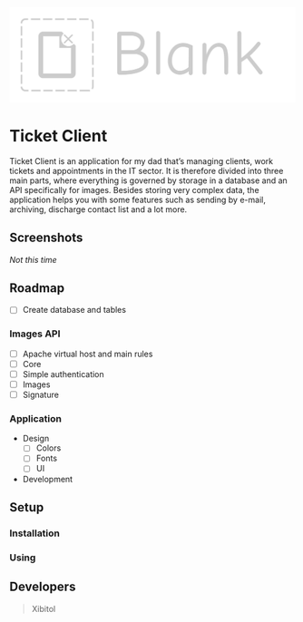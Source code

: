 ![Project logo](Content/Logo/Blank_Large_logo.png?raw=true)
# Ticket Client
Ticket Client is an application for my dad that’s managing clients, work tickets and appointments in the IT sector. It is therefore divided into three main parts, where everything is governed by storage in a database and an API specifically for images. Besides storing very complex data, the application helps you with some features such as sending by e-mail, archiving, discharge contact list and a lot more.

## Screenshots
_Not this time_

## Roadmap
- [ ] Create database and tables
### Images API
- [ ] Apache virtual host and main rules
- [ ] Core
- [ ] Simple authentication
- [ ] Images
- [ ] Signature
### Application
- Design
    - [ ] Colors
    - [ ] Fonts
    - [ ] UI
- Development

## Setup
### Installation
### Using

## Developers
> Xibitol